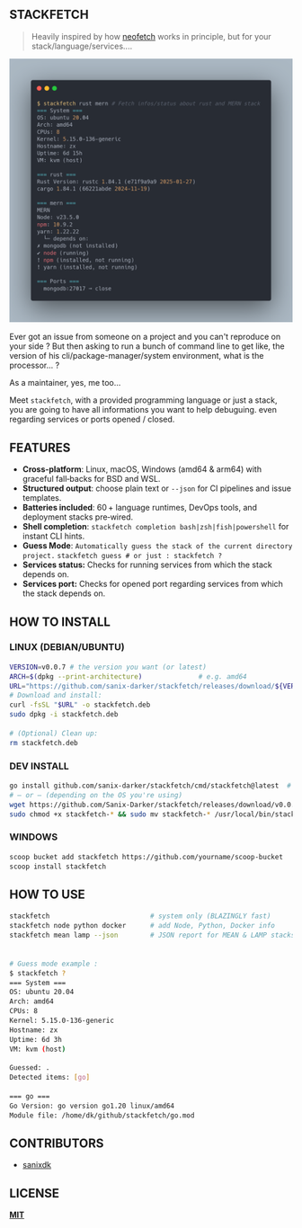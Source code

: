## STACKFETCH

> Heavily inspired by how [neofetch](https://github.com/dylanaraps/neofetch) works in principle, but for your stack/language/services....

![screenshot](./screenshot.png)

Ever got an issue from someone on a project and you can't reproduce on your side ?
But then asking to run a bunch of command line to get like, the version of his cli/package-manager/system environment, what is the processor... ?

As a maintainer, yes, me too...

Meet `stackfetch`, with a provided programming language or just a stack, you are going to have all informations you want to help debuguing.
even regarding services or ports opened / closed.

## FEATURES

- **Cross‑platform**: Linux, macOS, Windows (amd64 & arm64) with graceful fall‑backs for BSD and WSL.
- **Structured output**: choose plain text or `--json` for CI pipelines and issue templates.
- **Batteries included**: 60 + language runtimes, DevOps tools, and deployment stacks pre‑wired.
- **Shell completion**: `stackfetch completion bash|zsh|fish|powershell` for instant CLI hints.
- **Guess Mode**: `Automatically guess the stack of the current directory project.`
    `stackfetch guess # or just : stackfetch ?`
- **Services status:** Checks for running services from which the stack depends on.
- **Services port:** Checks for opened port regarding services from which the stack depends on.

## HOW TO INSTALL

### LINUX (DEBIAN/UBUNTU)

```bash
VERSION=v0.0.7 # the version you want (or latest)
ARCH=$(dpkg --print-architecture)              # e.g. amd64
URL="https://github.com/sanix-darker/stackfetch/releases/download/${VERSION}/stackfetch-ubuntu-${ARCH}.deb"
# Download and install:
curl -fsSL "$URL" -o stackfetch.deb
sudo dpkg -i stackfetch.deb

# (Optional) Clean up:
rm stackfetch.deb
```

### DEV INSTALL

```bash
go install github.com/sanix-darker/stackfetch/cmd/stackfetch@latest  # source build
# — or — (depending on the OS you're using)
wget https://github.com/Sanix-Darker/stackfetch/releases/download/v0.0.2/stackfetch-ubuntu-amd64
sudo chmod +x stackfetch-* && sudo mv stackfetch-* /usr/local/bin/stackfetch
```

### WINDOWS

```bash
scoop bucket add stackfetch https://github.com/yourname/scoop-bucket
scoop install stackfetch
```

## HOW TO USE

```bash
stackfetch                         # system only (BLAZINGLY fast)
stackfetch node python docker      # add Node, Python, Docker info
stackfetch mean lamp --json        # JSON report for MEAN & LAMP stacks


# Guess mode example :
$ stackfetch ?
=== System ===
OS: ubuntu 20.04
Arch: amd64
CPUs: 8
Kernel: 5.15.0-136-generic
Hostname: zx
Uptime: 6d 3h
VM: kvm (host)

Guessed: .
Detected items: [go]

=== go ===
Go Version: go version go1.20 linux/amd64
Module file: /home/dk/github/stackfetch/go.mod
```

## CONTRIBUTORS

- [sanixdk](https://github.com/sanix-darker)

## LICENSE

**[MIT](./LICENSE)**
